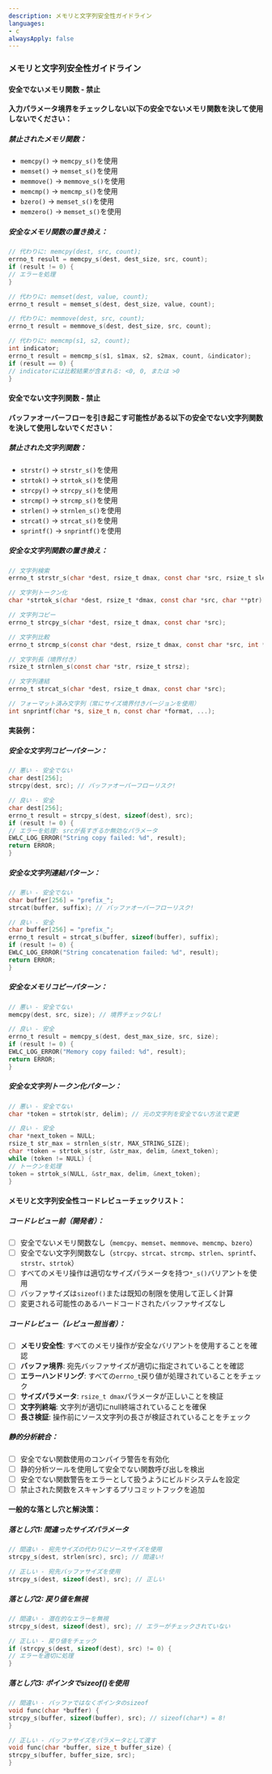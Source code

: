 ```yaml
---
description: メモリと文字列安全性ガイドライン
languages:
- c
alwaysApply: false
---
```


### メモリと文字列安全性ガイドライン

#### 安全でないメモリ関数 - 禁止
**入力パラメータ境界をチェックしない以下の安全でないメモリ関数を決して使用しないでください：**

##### 禁止されたメモリ関数：
- `memcpy()` → `memcpy_s()`を使用
- `memset()` → `memset_s()`を使用
- `memmove()` → `memmove_s()`を使用
- `memcmp()` → `memcmp_s()`を使用
- `bzero()` → `memset_s()`を使用
- `memzero()` → `memset_s()`を使用

##### 安全なメモリ関数の置き換え：
```c
// 代わりに: memcpy(dest, src, count);
errno_t result = memcpy_s(dest, dest_size, src, count);
if (result != 0) {
// エラーを処理
}

// 代わりに: memset(dest, value, count);
errno_t result = memset_s(dest, dest_size, value, count);

// 代わりに: memmove(dest, src, count);
errno_t result = memmove_s(dest, dest_size, src, count);

// 代わりに: memcmp(s1, s2, count);
int indicator;
errno_t result = memcmp_s(s1, s1max, s2, s2max, count, &indicator);
if (result == 0) {
// indicatorには比較結果が含まれる: <0, 0, または >0
}
```

#### 安全でない文字列関数 - 禁止
**バッファオーバーフローを引き起こす可能性がある以下の安全でない文字列関数を決して使用しないでください：**

##### 禁止された文字列関数：
- `strstr()` → `strstr_s()`を使用
- `strtok()` → `strtok_s()`を使用
- `strcpy()` → `strcpy_s()`を使用
- `strcmp()` → `strcmp_s()`を使用
- `strlen()` → `strnlen_s()`を使用
- `strcat()` → `strcat_s()`を使用
- `sprintf()` → `snprintf()`を使用

##### 安全な文字列関数の置き換え：
```c
// 文字列検索
errno_t strstr_s(char *dest, rsize_t dmax, const char *src, rsize_t slen, char **substring);

// 文字列トークン化
char *strtok_s(char *dest, rsize_t *dmax, const char *src, char **ptr);

// 文字列コピー
errno_t strcpy_s(char *dest, rsize_t dmax, const char *src);

// 文字列比較
errno_t strcmp_s(const char *dest, rsize_t dmax, const char *src, int *indicator);

// 文字列長（境界付き）
rsize_t strnlen_s(const char *str, rsize_t strsz);

// 文字列連結
errno_t strcat_s(char *dest, rsize_t dmax, const char *src);

// フォーマット済み文字列（常にサイズ境界付きバージョンを使用）
int snprintf(char *s, size_t n, const char *format, ...);
```

#### 実装例：

##### 安全な文字列コピーパターン：
```c
// 悪い - 安全でない
char dest[256];
strcpy(dest, src); // バッファオーバーフローリスク!

// 良い - 安全
char dest[256];
errno_t result = strcpy_s(dest, sizeof(dest), src);
if (result != 0) {
// エラーを処理: srcが長すぎるか無効なパラメータ
EWLC_LOG_ERROR("String copy failed: %d", result);
return ERROR;
}
```

##### 安全な文字列連結パターン：
```c
// 悪い - 安全でない
char buffer[256] = "prefix_";
strcat(buffer, suffix); // バッファオーバーフローリスク!

// 良い - 安全
char buffer[256] = "prefix_";
errno_t result = strcat_s(buffer, sizeof(buffer), suffix);
if (result != 0) {
EWLC_LOG_ERROR("String concatenation failed: %d", result);
return ERROR;
}
```

##### 安全なメモリコピーパターン：
```c
// 悪い - 安全でない
memcpy(dest, src, size); // 境界チェックなし!

// 良い - 安全
errno_t result = memcpy_s(dest, dest_max_size, src, size);
if (result != 0) {
EWLC_LOG_ERROR("Memory copy failed: %d", result);
return ERROR;
}
```

##### 安全な文字列トークン化パターン：
```c
// 悪い - 安全でない
char *token = strtok(str, delim); // 元の文字列を安全でない方法で変更

// 良い - 安全
char *next_token = NULL;
rsize_t str_max = strnlen_s(str, MAX_STRING_SIZE);
char *token = strtok_s(str, &str_max, delim, &next_token);
while (token != NULL) {
// トークンを処理
token = strtok_s(NULL, &str_max, delim, &next_token);
}
```

#### メモリと文字列安全性コードレビューチェックリスト：

##### コードレビュー前（開発者）：
- [ ] 安全でないメモリ関数なし（`memcpy`、`memset`、`memmove`、`memcmp`、`bzero`）
- [ ] 安全でない文字列関数なし（`strcpy`、`strcat`、`strcmp`、`strlen`、`sprintf`、`strstr`、`strtok`）
- [ ] すべてのメモリ操作は適切なサイズパラメータを持つ`*_s()`バリアントを使用
- [ ] バッファサイズは`sizeof()`または既知の制限を使用して正しく計算
- [ ] 変更される可能性のあるハードコードされたバッファサイズなし

##### コードレビュー（レビュー担当者）：
- [ ] **メモリ安全性**: すべてのメモリ操作が安全なバリアントを使用することを確認
- [ ] **バッファ境界**: 宛先バッファサイズが適切に指定されていることを確認
- [ ] **エラーハンドリング**: すべての`errno_t`戻り値が処理されていることをチェック
- [ ] **サイズパラメータ**: `rsize_t dmax`パラメータが正しいことを検証
- [ ] **文字列終端**: 文字列が適切にnull終端されていることを確保
- [ ] **長さ検証**: 操作前にソース文字列の長さが検証されていることをチェック

##### 静的分析統合：
- [ ] 安全でない関数使用のコンパイラ警告を有効化
- [ ] 静的分析ツールを使用して安全でない関数呼び出しを検出
- [ ] 安全でない関数警告をエラーとして扱うようにビルドシステムを設定
- [ ] 禁止された関数をスキャンするプリコミットフックを追加

#### 一般的な落とし穴と解決策：

##### 落とし穴1: 間違ったサイズパラメータ
```c
// 間違い - 宛先サイズの代わりにソースサイズを使用
strcpy_s(dest, strlen(src), src); // 間違い!

// 正しい - 宛先バッファサイズを使用
strcpy_s(dest, sizeof(dest), src); // 正しい
```

##### 落とし穴2: 戻り値を無視
```c
// 間違い - 潜在的なエラーを無視
strcpy_s(dest, sizeof(dest), src); // エラーがチェックされていない

// 正しい - 戻り値をチェック
if (strcpy_s(dest, sizeof(dest), src) != 0) {
// エラーを適切に処理
}
```

##### 落とし穴3: ポインタでsizeof()を使用
```c
// 間違い - バッファではなくポインタのsizeof
void func(char *buffer) {
strcpy_s(buffer, sizeof(buffer), src); // sizeof(char*) = 8!
}

// 正しい - バッファサイズをパラメータとして渡す
void func(char *buffer, size_t buffer_size) {
strcpy_s(buffer, buffer_size, src);
}
```
